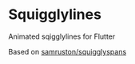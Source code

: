 # Squigglylines

Animated sqigglylines for Flutter

Based on [samruston/squigglyspans](https://github.com/samruston/squigglyspans)
